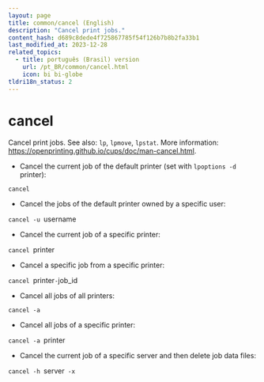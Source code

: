 ```yaml
---
layout: page
title: common/cancel (English)
description: "Cancel print jobs."
content_hash: d689c8dede4f725867785f54f126b7b8b2fa33b1
last_modified_at: 2023-12-28
related_topics:
  - title: português (Brasil) version
    url: /pt_BR/common/cancel.html
    icon: bi bi-globe
tldri18n_status: 2
---
```

# cancel

Cancel print jobs.
See also: `lp`, `lpmove`, `lpstat`.
More information: <https://openprinting.github.io/cups/doc/man-cancel.html>.

- Cancel the current job of the default printer (set with `lpoptions -d `<span class="tldr-var badge badge-pill bg-dark-lm bg-white-dm text-white-lm text-dark-dm font-weight-bold">printer</span>):

`cancel`

- Cancel the jobs of the default printer owned by a specific user:

`cancel -u `<span class="tldr-var badge badge-pill bg-dark-lm bg-white-dm text-white-lm text-dark-dm font-weight-bold">username</span>

- Cancel the current job of a specific printer:

`cancel `<span class="tldr-var badge badge-pill bg-dark-lm bg-white-dm text-white-lm text-dark-dm font-weight-bold">printer</span>

- Cancel a specific job from a specific printer:

`cancel `<span class="tldr-var badge badge-pill bg-dark-lm bg-white-dm text-white-lm text-dark-dm font-weight-bold">printer</span>`-`<span class="tldr-var badge badge-pill bg-dark-lm bg-white-dm text-white-lm text-dark-dm font-weight-bold">job_id</span>

- Cancel all jobs of all printers:

`cancel -a`

- Cancel all jobs of a specific printer:

`cancel -a `<span class="tldr-var badge badge-pill bg-dark-lm bg-white-dm text-white-lm text-dark-dm font-weight-bold">printer</span>

- Cancel the current job of a specific server and then delete job data files:

`cancel -h `<span class="tldr-var badge badge-pill bg-dark-lm bg-white-dm text-white-lm text-dark-dm font-weight-bold">server</span>` -x`
